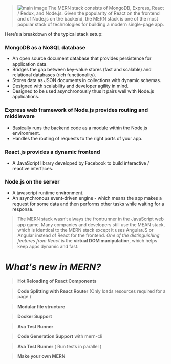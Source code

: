 >![main image](https://blog.hyperiondev.com/wp-content/uploads/2018/09/Blog-Article-MERN-Stack.jpg "MERN" )
>The MERN stack consists of MongoDB, Express, React / Redux, and Node.js. Given the popularity of React on the frontend and of Node.js on the backend, the MERN stack is one of the most popular stack of technologies for building a modern single-page app.

Here’s a breakdown of the typical stack setup:

### MongoDB as a NoSQL database
* An open source document database that provides persistence for application data.
* Bridges the gap between key-value stores (fast and scalable) and relational databases (rich functionality).
* Stores data as JSON documents in collections with dynamic schemas.
* Designed with scalability and developer agility in mind.
* Designed to be used asynchronously thus it pairs well with Node.js applications.

### Express web framework of Node.js provides routing and middleware

* Basically runs the backend code as a module within the Node.js environment.
* Handles the routing of requests to the right parts of your app.

### React.js provides a dynamic frontend

* A JavaScript library developed by Facebook to build interactive / reactive interfaces.

### Node.js on the server

* A javascript runtime environment.
* An asynchronous event-driven engine - which means the app makes a request for some data and then performs other tasks while waiting for a response.

>The MERN stack wasn’t always the frontrunner in the JavaScript web app game. Many companies and developers still use the MEAN stack, which is identical to the MERN stack except it uses AngularJS or Angular instead of React for the frontend. _One of the distinguishing features from React_ is the **virtual DOM manipulation**, which helps keep apps dynamic and fast.

# _What's new in MERN?_

>**Hot Reloading of React Components**

>**Code Splitting with React Router**
(Only loads resources required for a page )

>**Modular file structure**

>**Docker Support**

>**Ava Test Runner**

>**Code Generation Support**
with mern-cli

>**Ava Test Runner**
( Run tests in parallel )

>**Make your own MERN**

